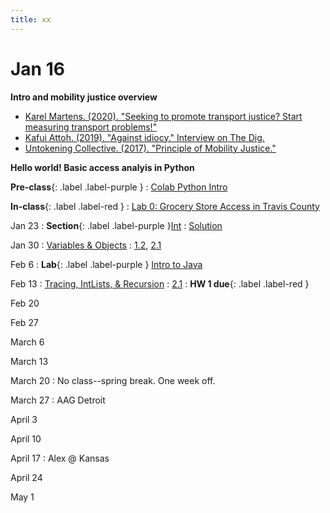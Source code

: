 ```yaml
---
title: xx
---
```


# Jan 16
**Intro and mobility justice overview**

* [Karel Martens. (2020). "Seeking to promote transport justice? Start measuring transport problems!"](https://www.youtube.com/watch?v=B2kxy6cBjxc)
* [Kafui Attoh. (2019). "Against idiocy." Interview on The Dig.](https://www.thedigradio.com/podcast/against-idiocy-with-kafui-attoh/)
* [Untokening Collective. (2017). "Principle of Mobility Justice."](http://www.untokening.org/updates/2017/11/11/untokening-10-principles-of-mobility-justice)

**Hello world! Basic access analyis in Python**

**Pre-class**{: .label .label-purple }
: [Colab Python Intro](#)

**In-class**{: .label .label-red }
: [Lab 0: Grocery Store Access in Travis County](#)

Jan 23
: **Section**{: .label .label-purple }[Int](#)
  : [Solution](#)

Jan 30
: [Variables & Objects](#)
  : [1.2](#), [2.1](#)

Feb 6
: **Lab**{: .label .label-purple } [Intro to Java](#)

Feb 13
: [Tracing, IntLists, & Recursion](#)
  : [2.1](#)
: **HW 1 due**{: .label .label-red }

Feb 20

Feb 27

March 6

March 13

March 20
: No class--spring break. One week off.

March 27
: AAG Detroit

April 3

April 10

April 17
: Alex @ Kansas

April 24

May 1